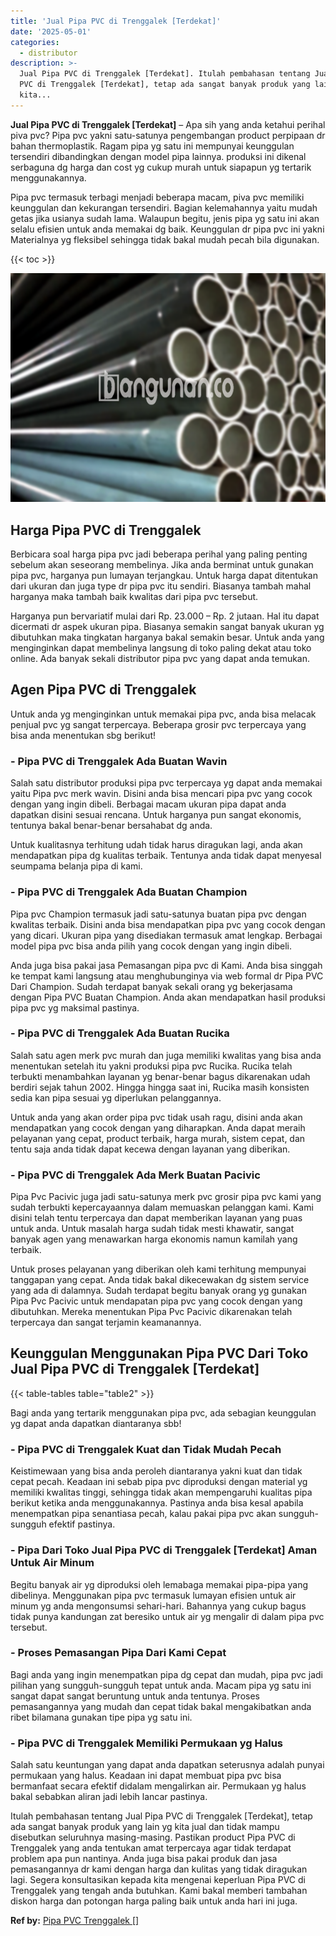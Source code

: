 ```yaml
---
title: 'Jual Pipa PVC di Trenggalek [Terdekat]'
date: '2025-05-01'
categories:
  - distributor
description: >-
  Jual Pipa PVC di Trenggalek [Terdekat]. Itulah pembahasan tentang Jual Pipa
  PVC di Trenggalek [Terdekat], tetap ada sangat banyak produk yang lain yg
  kita...
---
```


**Jual Pipa PVC di Trenggalek \[Terdekat\]** – Apa sih yang anda ketahui perihal piva pvc? Pipa pvc yakni satu-satunya pengembangan product perpipaan dr bahan thermoplastik. Ragam pipa yg satu ini mempunyai keunggulan tersendiri dibandingkan dengan model pipa lainnya. produksi ini dikenal serbaguna dg harga dan cost yg cukup murah untuk siapapun yg tertarik menggunakannya.

Pipa pvc termasuk terbagi menjadi beberapa macam, piva pvc memiliki keunggulan dan kekurangan tersendiri. Bagian kelemahannya yaitu mudah getas jika usianya sudah lama. Walaupun begitu, jenis pipa yg satu ini akan selalu efisien untuk anda memakai dg baik. Keunggulan dr pipa pvc ini yakni Materialnya yg fleksibel sehingga tidak bakal mudah pecah bila digunakan.

{{< toc >}}

![Jual Pipa PVC di Trenggalek [Terdekat]](/images/jaul-pipa-pvc-37.png)

## Harga Pipa PVC di Trenggalek

Berbicara soal harga pipa pvc jadi beberapa perihal yang paling penting sebelum akan seseorang membelinya. Jika anda berminat untuk gunakan pipa pvc, harganya pun lumayan terjangkau. Untuk harga dapat ditentukan dari ukuran dan juga type dr pipa pvc itu sendiri. Biasanya tambah mahal harganya maka tambah baik kwalitas dari pipa pvc tersebut.

Harganya pun bervariatif mulai dari Rp. 23.000 – Rp. 2 jutaan. Hal itu dapat dicermati dr aspek ukuran pipa. Biasanya semakin sangat banyak ukuran yg dibutuhkan maka tingkatan harganya bakal semakin besar. Untuk anda yang menginginkan dapat membelinya langsung di toko paling dekat atau toko online. Ada banyak sekali distributor pipa pvc yang dapat anda temukan.

## Agen Pipa PVC di Trenggalek

Untuk anda yg menginginkan untuk memakai pipa pvc, anda bisa melacak penjual pvc yg sangat terpercaya. Beberapa grosir pvc terpercaya yang bisa anda menentukan sbg berikut!

### \- Pipa PVC di Trenggalek Ada Buatan Wavin

Salah satu distributor produksi pipa pvc terpercaya yg dapat anda memakai yaitu Pipa pvc merk wavin. Disini anda bisa mencari pipa pvc yang cocok dengan yang ingin dibeli. Berbagai macam ukuran pipa dapat anda dapatkan disini sesuai rencana. Untuk harganya pun sangat ekonomis, tentunya bakal benar-benar bersahabat dg anda.

Untuk kualitasnya terhitung udah tidak harus diragukan lagi, anda akan mendapatkan pipa dg kualitas terbaik. Tentunya anda tidak dapat menyesal seumpama belanja pipa di kami.

### \- Pipa PVC di Trenggalek Ada Buatan Champion

Pipa pvc Champion termasuk jadi satu-satunya buatan pipa pvc dengan kwalitas terbaik. Disini anda bisa mendapatkan pipa pvc yang cocok dengan yang dicari. Ukuran pipa yang disediakan termasuk amat lengkap. Berbagai model pipa pvc bisa anda pilih yang cocok dengan yang ingin dibeli.

Anda juga bisa pakai jasa Pemasangan pipa pvc di Kami. Anda bisa singgah ke tempat kami langsung atau menghubunginya via web formal dr Pipa PVC Dari Champion. Sudah terdapat banyak sekali orang yg bekerjasama dengan Pipa PVC Buatan Champion. Anda akan mendapatkan hasil produksi pipa pvc yg maksimal pastinya.

### \- Pipa PVC di Trenggalek Ada Buatan Rucika

Salah satu agen merk pvc murah dan juga memiliki kwalitas yang bisa anda menentukan setelah itu yakni produksi pipa pvc Rucika. Rucika telah terbukti menambahkan layanan yg benar-benar bagus dikarenakan udah berdiri sejak tahun 2002. Hingga hingga saat ini, Rucika masih konsisten sedia kan pipa sesuai yg diperlukan pelanggannya.

Untuk anda yang akan order pipa pvc tidak usah ragu, disini anda akan mendapatkan yang cocok dengan yang diharapkan. Anda dapat meraih pelayanan yang cepat, product terbaik, harga murah, sistem cepat, dan tentu saja anda tidak dapat kecewa dengan layanan yang diberikan.

### \- Pipa PVC di Trenggalek Ada Merk Buatan Pacivic

Pipa Pvc Pacivic juga jadi satu-satunya merk pvc grosir pipa pvc kami yang sudah terbukti kepercayaannya dalam memuaskan pelanggan kami. Kami disini telah tentu terpercaya dan dapat memberikan layanan yang puas untuk anda. Untuk masalah harga sudah tidak mesti khawatir, sangat banyak agen yang menawarkan harga ekonomis namun kamilah yang terbaik.

Untuk proses pelayanan yang diberikan oleh kami terhitung mempunyai tanggapan yang cepat. Anda tidak bakal dikecewakan dg sistem service yang ada di dalamnya. Sudah terdapat begitu banyak orang yg gunakan Pipa Pvc Pacivic untuk mendapatan pipa pvc yang cocok dengan yang dibutuhkan. Mereka menentukan Pipa Pvc Pacivic dikarenakan telah terpercaya dan sangat terjamin keamanannya.

## Keunggulan Menggunakan Pipa PVC Dari Toko Jual Pipa PVC di Trenggalek \[Terdekat\]

{{< table-tables table="table2" >}}

Bagi anda yang tertarik menggunakan pipa pvc, ada sebagian keunggulan yg dapat anda dapatkan diantaranya sbb!

### \- Pipa PVC di Trenggalek Kuat dan Tidak Mudah Pecah

Keistimewaan yang bisa anda peroleh diantaranya yakni kuat dan tidak cepat pecah. Keadaan ini sebab pipa pvc diproduksi dengan material yg memiliki kwalitas tinggi, sehingga tidak akan mempengaruhi kualitas pipa berikut ketika anda menggunakannya. Pastinya anda bisa kesal apabila menempatkan pipa senantiasa pecah, kalau pakai pipa pvc akan sungguh-sungguh efektif pastinya.

### \- Pipa Dari Toko Jual Pipa PVC di Trenggalek \[Terdekat\] Aman Untuk Air Minum

Begitu banyak air yg diproduksi oleh lemabaga memakai pipa-pipa yang dibelinya. Menggunakan pipa pvc termasuk lumayan efisien untuk air minum yg anda mengonsumsi sehari-hari. Bahannya yang cukup bagus tidak punya kandungan zat beresiko untuk air yg mengalir di dalam pipa pvc tersebut.

### \- Proses Pemasangan Pipa Dari Kami Cepat

Bagi anda yang ingin menempatkan pipa dg cepat dan mudah, pipa pvc jadi pilihan yang sungguh-sungguh tepat untuk anda. Macam pipa yg satu ini sangat dapat sangat beruntung untuk anda tentunya. Proses pemasangannya yang mudah dan cepat tidak bakal mengakibatkan anda ribet bilamana gunakan tipe pipa yg satu ini.

### \- Pipa PVC di Trenggalek Memiliki Permukaan yg Halus

Salah satu keuntungan yang dapat anda dapatkan seterusnya adalah punyai permukaan yang halus. Keadaan ini dapat membuat pipa pvc bisa bermanfaat secara efektif didalam mengalirkan air. Permukaan yg halus bakal sebabkan aliran jadi lebih lancar pastinya.

Itulah pembahasan tentang Jual Pipa PVC di Trenggalek \[Terdekat\], tetap ada sangat banyak produk yang lain yg kita jual dan tidak mampu disebutkan seluruhnya masing-masing. Pastikan product Pipa PVC di Trenggalek yang anda tentukan amat terpercaya agar tidak terdapat problem apa pun nantinya. Anda juga bisa pakai produk dan jasa pemasangannya dr kami dengan harga dan kulitas yang tidak diragukan lagi. Segera konsultasikan kepada kita mengenai keperluan Pipa PVC di Trenggalek yang tengah anda butuhkan. Kami bakal memberi tambahan diskon harga dan potongan harga paling baik untuk anda hari ini juga.

**Ref by:** [Pipa PVC Trenggalek []](https://id.wikipedia.org/wiki/Pipa)
